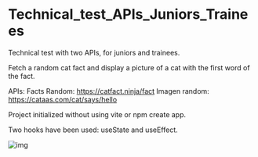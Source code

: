 # Technical_test_APIs_Juniors_Trainees
Technical test with two APIs, for juniors and trainees.

Fetch a random cat fact and display a picture of a cat with the first word of the fact.

APIs:
Facts Random: https://catfact.ninja/fact
Imagen random: https://cataas.com/cat/says/hello

Project initialized without using vite or npm create app.

Two hooks have been used: useState and useEffect.

![img](https://github.com/ArtielSry/Technical_test_APIs_Juniors_Trainees/assets/113340763/c540fd53-dc1f-4ab9-a03a-502c7c7ec6e5)
